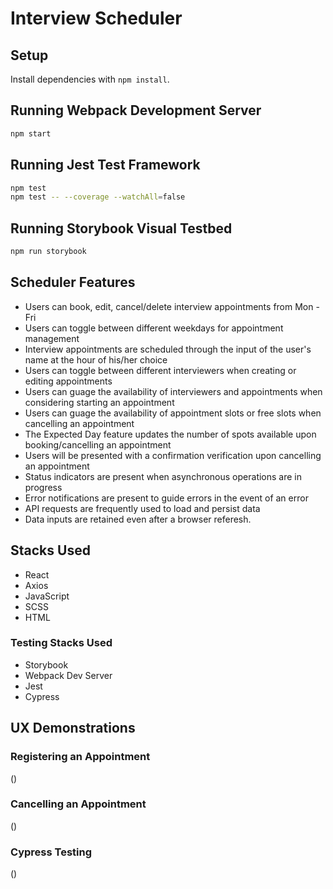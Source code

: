 # Interview Scheduler

## Setup

Install dependencies with `npm install`.

## Running Webpack Development Server

```sh
npm start
```

## Running Jest Test Framework

```sh
npm test
npm test -- --coverage --watchAll=false
```

## Running Storybook Visual Testbed

```sh
npm run storybook
```

## Scheduler Features
- Users can book, edit, cancel/delete interview appointments from Mon - Fri
- Users can toggle between different weekdays for appointment management
- Interview appointments are scheduled through the input of the user's name at the hour of his/her choice
- Users can toggle between different interviewers when creating or editing appointments
- Users can guage the availability of interviewers and appointments when considering starting an appointment
- Users can guage the availability of appointment slots or free slots when cancelling an appointment
- The Expected Day feature updates the number of spots available upon booking/cancelling an appointment
- Users will be presented with a confirmation verification upon cancelling an appointment
- Status indicators are present when asynchronous operations are in progress
- Error notifications are present to guide errors in the event of an error
- API requests are frequently used to load and persist data
- Data inputs are retained even after a browser referesh.

## Stacks Used
- React
- Axios
- JavaScript
- SCSS
- HTML

### Testing Stacks Used
- Storybook
- Webpack Dev Server
- Jest
- Cypress

## UX Demonstrations
### Registering an Appointment
()

### Cancelling an Appointment
()

### Cypress Testing
()
